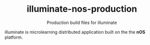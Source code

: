 <h1 align="center">illuminate-nos-production</h1>

<p align="center">
  Production build files for illuminate 
  
  illuminate is microlearning distributed application built on the the <strong>nOS</strong> platform.
</p>
